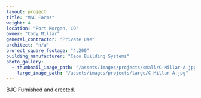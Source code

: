 ```yaml
---
layout: project
title: "M&C Farms"
weight: 4
location: "Fort Morgan, CO"
owner: "Cody Millar"
general_contractor: "Private Use"
architect: "n/a"
project_square_footage: "4,200"
building_manufacturer: "Ceco Building Systems"
photo_gallery:
  - thumbnail_image_path: "/assets/images/projects/small/C-Millar-A.jpg"
    large_image_path: "/assets/images/projects/large/C-Millar-A.jpg"
---
```

BJC Furnished and erected.
